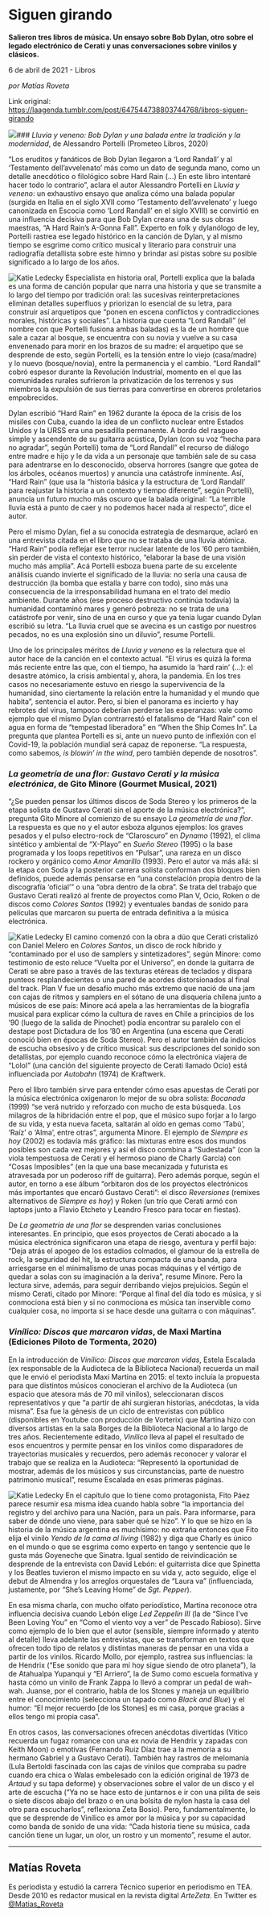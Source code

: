 # Siguen girando

**Salieron tres libros de música. Un ensayo sobre Bob Dylan, otro sobre el legado electrónico de Cerati y unas conversaciones sobre vinilos y clásicos.**

6 de abril de 2021 - Libros

_por Matías Roveta_

Link original: https://laagenda.tumblr.com/post/647544738803744768/libros-siguen-girando

![](https://64.media.tumblr.com/cb762820d6cafcdfa3d3653b1b053669/ff793f9742852006-b4/s500x750/7b2f014ff1614e43a3a795c974da98926dcb45dd.jpg)### *Lluvia y veneno: Bob Dylan y una balada entre la tradición y la modernidad*, de Alessandro Portelli (Prometeo Libros, 2020)

 “Los eruditos y fanáticos de Bob Dylan llegaron a ‘Lord Randall’ y al ‘Testamento dell’avvelenato’ más como un dato de segunda mano, como un detalle anecdótico o filológico sobre Hard Rain (…) En este libro intentaré hacer todo lo contrario”, aclara el autor Alessandro Portelli en *Lluvia y veneno*: un exhaustivo ensayo que analiza cómo una balada popular (surgida en Italia en el siglo XVII como ‘Testamento dell’avvelenato’ y luego canonizada en Escocia como ‘Lord Randall’ en el siglo XVIII) se convirtió en una influencia decisiva para que Bob Dylan creara una de sus obras maestras, “A Hard Rain’s A-Gonna Fall”. Experto en folk y dylanólogo de ley, Portelli rastrea ese legado histórico en la canción de Dylan, y al mismo tiempo se esgrime como crítico musical y literario para construir una radiografía detallista sobre este himno y brindar así pistas sobre su posible significado a lo largo de los años.

![Katie Ledecky](https://64.media.tumblr.com/538bfef0cb93bc73ac7684755ece1eaa/ff793f9742852006-96/s400x600/ff4e16c1dd8b8378190702a33822476ad1d59a06.jpg) Especialista en historia oral, Portelli explica que la balada es una forma de canción popular que narra una historia y que se transmite a lo largo del tiempo por tradición oral: las sucesivas reinterpretaciones eliminan detalles superfluos y priorizan lo esencial de su letra, para construir así arquetipos que “ponen en escena conflictos y contradicciones morales, históricas y sociales”. La historia que cuenta “Lord Randall” (el nombre con que Portelli fusiona ambas baladas) es la de un hombre que sale a cazar al bosque, se encuentra con su novia y vuelve a su casa envenenado para morir en los brazos de su madre: el arquetipo que se desprende de esto, según Portelli, es la tensión entre lo viejo (casa/madre) y lo nuevo (bosque/novia), entre la permanencia y el cambio. “Lord Randall” cobró espesor durante la Revolución Industrial, momento en el que las comunidades rurales sufrieron la privatización de los terrenos y sus miembros la expulsión de sus tierras para convertirse en obreros proletarios empobrecidos.

 Dylan escribió “Hard Rain” en 1962 durante la época de la crisis de los misiles con Cuba, cuando la idea de un conflicto nuclear entre Estados Unidos y la URSS era una pesadilla permanente. A bordo del rasgueo simple y ascendente de su guitarra acústica, Dylan (con su voz “hecha para no agradar”, según Portelli) toma de “Lord Randall” el recurso de diálogo entre madre e hijo y le da vida a un personaje que también sale de su casa para adentrarse en lo desconocido, observa horrores (sangre que gotea de los árboles, océanos muertos) y anuncia una catástrofe inminente. Así, “Hard Rain” (que usa la “historia básica y la estructura de ‘Lord Randall’ para reajustar la historia a un contexto y tiempo diferente”, según Portelli), anuncia un futuro mucho más oscuro que la balada original: “La terrible lluvia está a punto de caer y no podemos hacer nada al respecto”, dice el autor.

 Pero el mismo Dylan, fiel a su conocida estrategia de desmarque, aclaró en una entrevista citada en el libro que no se trataba de una lluvia atómica. “Hard Rain” podía reflejar ese terror nuclear latente de los ’60 pero también, sin perder de vista el contexto histórico, “elaborar la base de una visión mucho más amplia”. Acá Portelli esboza buena parte de su excelente análisis cuando invierte el significado de la lluvia: no sería una causa de destrucción (la bomba que estalla y barre con todo), sino más una consecuencia de la irresponsabilidad humana en el trato del medio ambiente. Durante años (ese proceso destructivo continúa todavía) la humanidad contaminó mares y generó pobreza: no se trata de una catástrofe por venir, sino de una en curso y que ya tenía lugar cuando Dylan escribió su letra. “La lluvia cruel que se avecina es un castigo por nuestros pecados, no es una explosión sino un diluvio”, resume Portelli. 

 Uno de los principales méritos de *Lluvia y veneno* es la relectura que el autor hace de la canción en el contexto actual. “El virus es quizá la forma más reciente entre las que, con el tiempo, ha asumido la ‘hard rain’ (…): el desastre atómico, la crisis ambiental y, ahora, la pandemia. En los tres casos no necesariamente estuvo en riesgo la supervivencia de la humanidad, sino ciertamente la relación entre la humanidad y el mundo que habita”, sentencia el autor. Pero, si bien el panorama es incierto y hay rebrotes del virus, tampoco deberían perderse las esperanzas: vale como ejemplo que el mismo Dylan contrarrestó el fatalismo de “Hard Rain” con el agua en forma de “tempestad liberadora” en “When the Ship Comes In”. La pregunta que plantea Portelli es si, ante un nuevo punto de inflexión con el Covid-19, la población mundial será capaz de reponerse. “La respuesta, como sabemos, *is blowin’ in the wind*, pero también depende de nosotros”. 

### *La geometría de una flor: Gustavo Cerati y la música electrónica*, de Gito Minore (Gourmet Musical, 2021)

 “¿Se pueden pensar los últimos discos de Soda Stereo y los primeros de la etapa solista de Gustavo Cerati sin el aporte de la música electrónica?”, pregunta Gito Minore al comienzo de su ensayo *La geometría de una flor*. La respuesta es que no y el autor esboza algunos ejemplos: los graves pesados y el pulso electro-rock de “Claroscuro” en *Dynamo* (1992), el clima sintético y ambiental de “X-Playo” en *Sueño Stereo* (1995) o la base programada y los loops repetitivos en “Pulsar”, una rareza en un disco rockero y orgánico como *Amor Amarillo* (1993). Pero el autor va más allá: si la etapa con Soda y la posterior carrera solista conforman dos bloques bien definidos, puede además pensarse en “una constelación propia dentro de la discografía ‘oficial’” o una “obra dentro de la obra”. Se trata del trabajo que Gustavo Cerati realizó al frente de proyectos como Plan V, Ocio, Roken o de discos como *Colores Santos* (1992) y eventuales bandas de sonido para películas que marcaron su puerta de entrada definitiva a la música electrónica.

![Katie Ledecky](https://64.media.tumblr.com/5c0bc671f15479bc50bd5ad7ac202dfa/ff793f9742852006-fa/s400x600/d6cd8e001e7121cafa79e4db6e5d78b810c2ac45.jpg) El camino comenzó con la obra a dúo que Cerati cristalizó con Daniel Melero en *Colores Santos*, un disco de rock híbrido y “contaminado por el uso de samplers y sintetizadores”, según Minore: como testimonio de esto reluce “Vuelta por el Universo”, en donde la guitarra de Cerati se abre paso a través de las texturas etéreas de teclados y dispara punteos resplandecientes o una pared de acordes distorsionados al final del track. Plan V fue un desafío mucho más extremo que nació de una jam con cajas de ritmos y samplers en el sótano de una disquería chilena junto a músicos de ese país: Minore acá apela a las herramientas de la biografía musical para explicar cómo la cultura de raves en Chile a principios de los ’90 (luego de la salida de Pinochet) podía encontrar su paralelo con el destape post Dictadura de los ’80 en Argentina (una escena que Cerati conoció bien en épocas de Soda Stereo). Pero el autor también da indicios de escucha obsesivo y de crítico musical: sus descripciones del sonido son detallistas, por ejemplo cuando reconoce cómo la electrónica viajera de “Lolol” (una canción del siguiente proyecto de Cerati llamado Ocio) está influenciada por *Autobahn* (1974) de Kraftwerk.

 Pero el libro también sirve para entender cómo esas apuestas de Cerati por la música electrónica oxigenaron lo mejor de su obra solista: *Bocanada* (1999) “se verá nutrido y reforzado con mucho de esta búsqueda. Los milagros de la hibridación entre el pop, que el músico supo forjar a lo largo de su vida, y esta nueva faceta, saltarán al oído en gemas como ‘Tabú’, ‘Raíz’ o ‘Alma’, entre otras”, argumenta Minore. El ejemplo de *Siempre es hoy* (2002) es todavía más gráfico: las mixturas entre esos dos mundos posibles son cada vez mejores y así el disco combina a “Sudestada” (con la viola tempestuosa de Cerati y el hermoso piano de Charly García) con “Cosas Imposibles” (en la que una base mecanizada y futurista es atravesada por un poderoso riff de guitarra). Pero además porque, según el autor, en torno a ese álbum “orbitaron dos de los proyectos electrónicos más importantes que encaró Gustavo Cerati”: el disco *Reversiones* (remixes alternativos de *Siempre es hoy*) y Roken (un trío que Cerati armó con laptops junto a Flavio Etcheto y Leandro Fresco para tocar en fiestas).

 De *La geometría de una flor* se desprenden varias conclusiones interesantes. En principio, que esos proyectos de Cerati abocado a la música electrónica significaron una etapa de riesgo, aventura y perfil bajo: “Deja atrás el apogeo de los estadios colmados, el glamour de la estrella de rock, la seguridad del hit, la estructura compacta de una banda, para arriesgarse en el minimalismo de unas pocas máquinas y el vértigo de quedar a solas con su imaginación a la deriva”, resume Minore. Pero la lectura sirve, además, para seguir derribando viejos prejuicios. Según el mismo Cerati, citado por Minore: “Porque al final del día todo es música, y si conmociona está bien y si no conmociona es música tan inservible como cualquier cosa, no importa si se hace desde una guitarra o con máquinas”.

### *Vinílico: Discos que marcaron vidas*, de Maxi Martina (Ediciones Piloto de Tormenta, 2020)

 En la introducción de *Vinílico: Discos que marcaron vidas*, Estela Escalada (ex responsable de la Audioteca de la Biblioteca Nacional) recuerda un mail que le envió el periodista Maxi Martina en 2015: el texto incluía la propuesta para que distintos músicos conocieran el archivo de la Audioteca (un espacio que atesora más de 70 mil vinilos), seleccionaran discos representativos y que “a partir de ahí surgieran historias, anécdotas, la vida misma”. Esa fue la génesis de un ciclo de entrevistas con público (disponibles en Youtube con producción de Vorterix) que Martina hizo con diversos artistas en la sala Borges de la Biblioteca Nacional a lo largo de tres años. Recientemente editado, *Vinílico* lleva al papel el resultado de esos encuentros y permite pensar en los vinilos como disparadores de trayectorias musicales y recuerdos, pero además reconocer y valorar el trabajo que se realiza en la Audioteca: “Representó la oportunidad de mostrar, además de los músicos y sus circunstancias, parte de nuestro patrimonio musical”, resume Escalada en esas primeras páginas.

![Katie Ledecky](https://64.media.tumblr.com/c53db787a9e8efeddb9984505f91f4af/ff793f9742852006-70/s250x400/326e727af8fd9cce3503443c135f622656372aa5.png) En el capítulo que lo tiene como protagonista, Fito Páez parece resumir esa misma idea cuando habla sobre “la importancia del registro y del archivo para una Nación, para un país. Para informarse, para saber de dónde uno viene, para saber qué se hizo”. Y lo que se hizo en la historia de la música argentina es muchísimo: no extraña entonces que Fito elija el vinilo *Yendo de la cama al living* (1982) y diga que Charly es único en el mundo o que se esgrima como experto en tango y sentencie que le gusta más Goyeneche que Sinatra. Igual sentido de reivindicación se desprende de la entrevista con David Lebón: el guitarrista dice que Spinetta y los Beatles tuvieron el mismo impacto en su vida y, acto seguido, elige el debut de Almendra y los arreglos orquestales de “Laura va” (influenciada, justamente, por “She’s Leaving Home” de *Sgt. Pepper*).

 En esa misma charla, con mucho olfato periodístico, Martina reconoce otra influencia decisiva cuando Lebón elige *Led Zeppelin III* (la de “Since I’ve Been Loving You” en “Como el viento voy a ver” de Pescado Rabioso). Sirve como ejemplo de lo bien que el autor (sensible, siempre informado y atento al detalle) lleva adelante las entrevistas, que se transforman en textos que ofrecen todo tipo de relatos y distintas maneras de pensar en una vida a partir de los vinilos. Ricardo Mollo, por ejemplo, rastrea sus influencias: la de Hendrix (“Ese sonido que para mí hoy sigue siendo de otro planeta”), la de Atahualpa Yupanqui y “El Arriero”, la de Sumo como escuela formativa y hasta cómo un vinilo de Frank Zappa lo llevó a comprar un pedal de wah-wah. Juanse, por el contrario, habla de los Stones y maneja un equilibrio entre el conocimiento (selecciona un tapado como *Black and Blue*) y el humor: “El mejor recuerdo [de los Stones] es mi casa, porque gracias a ellos tengo mi propia casa”. 

 En otros casos, las conversaciones ofrecen anécdotas divertidas (Vitico recuerda un fugaz romance con una ex novia de Hendrix y zapadas con Keith Moon) o emotivas (Fernando Ruiz Díaz trae a la memoria a su hermano Gabriel y a Gustavo Cerati). También hay rastros de melomanía (Lula Bertoldi fascinada con las cajas de vinilos que compraba su padre cuando era chica o Walas embelesado con la edición original de 1973 de *Artaud* y su tapa deforme) y observaciones sobre el valor de un disco y el arte de escucha (“Ya no se hace esto de juntarnos e ir con una pilita de seis o siete discos abajo del brazo o en una bolsita de nylon hasta la casa del otro para escucharlos”, reflexiona Zeta Bosio). Pero, fundamentalmente, lo que se desprende de Vinílico es amor por la música y por su capacidad como banda de sonido de una vida: “Cada historia tiene su música, cada canción tiene un lugar, un olor, un rostro y un momento”, resume el autor. 

  




---

Matías Roveta
-------------

Es periodista y estudió la carrera Técnico superior en periodismo en TEA. Desde 2010 es redactor musical en la revista digital *ArteZeta*. En Twitter es [@Matias\_Roveta](https://twitter.com/matias_roveta?lang=es) 

